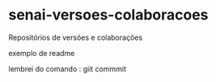 # senai-versoes-colaboracoes
Repositórios de versões e colaborações

exemplo de readme

lembrei do comando : giit commmit
